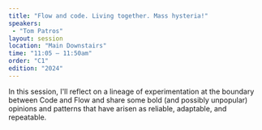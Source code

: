 ```yaml
---
title: "Flow and code. Living together. Mass hysteria!"
speakers:
 - "Tom Patros"
layout: session
location: "Main Downstairs"
time: "11:05 — 11:50am"
order: "C1"
edition: "2024"
---
```


In this session, I'll reflect on a lineage of experimentation at the boundary between Code and Flow and share some bold (and possibly unpopular) opinions and patterns that have arisen as reliable, adaptable, and repeatable. 